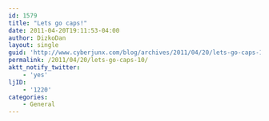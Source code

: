 ```yaml
---
id: 1579
title: "Lets go caps!"
date: 2011-04-20T19:11:53-04:00
author: DizkoDan
layout: single
guid: 'http://www.cyberjunx.com/blog/archives/2011/04/20/lets-go-caps-10/'
permalink: /2011/04/20/lets-go-caps-10/
aktt_notify_twitter:
    - 'yes'
ljID:
    - '1220'
categories:
    - General
---
```


<div class="posterous_autopost"></div>